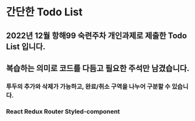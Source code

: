 # 간단한 Todo List

## 2022년 12월 항해99 숙련주차 개인과제로 제출한 Todo List 입니다.

## 복습하는 의미로 코드를 다듬고 필요한 주석만 남겼습니다.

### 투두의 추가와 삭제가 가능하고, 완료/취소 구역을 나누어 구분할 수 있습니다.

### React Redux Router Styled-component
